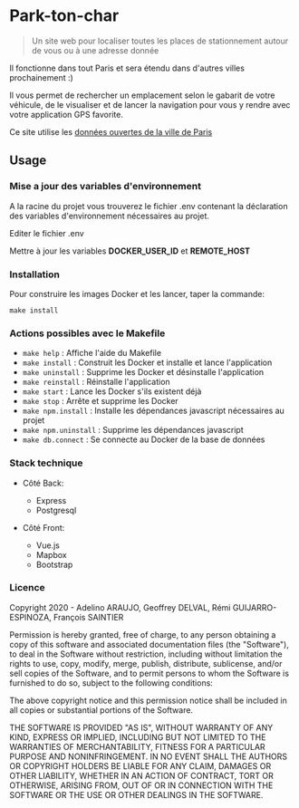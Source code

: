 # Park-ton-char

> Un site web pour localiser toutes les places de stationnement  autour de vous ou à une adresse donnée  

Il fonctionne dans tout Paris et sera étendu dans d'autres villes prochainement :)

Il vous permet de rechercher un emplacement selon le gabarit de votre véhicule, 
de le visualiser et de lancer la navigation pour vous y rendre avec votre application
GPS favorite.

Ce site utilise les [données ouvertes de la ville de Paris](https://opendata.paris.fr)

## Usage
### Mise a jour des variables d'environnement
A la racine du projet vous trouverez le fichier .env contenant la déclaration des variables 
d'environnement nécessaires au projet. 

Editer le fichier .env

Mettre à jour les variables **DOCKER_USER_ID** et **REMOTE_HOST**

### Installation

Pour construire les images Docker et les lancer, taper la commande:

`make install`

### Actions possibles avec le Makefile 

- `make help` : Affiche l'aide du Makefile
- `make install` : Construit les Docker et installe et lance l'application
- `make uninstall` : Supprime les Docker et désinstalle l'application
- `make reinstall` : Réinstalle l'application
- `make start` : Lance les Docker s'ils existent déjà
- `make stop` : Arrête et supprime les Docker
- `make npm.install` : Installe les dépendances javascript nécessaires au projet
- `make npm.uninstall` : Supprime les dépendances javascript
- `make db.connect` : Se connecte au Docker de la base de données

### Stack technique
- Côté Back:
    + Express
    + Postgresql
    
- Côté Front:
    + Vue.js
    + Mapbox
    + Bootstrap

### Licence
Copyright 2020 - Adelino ARAUJO, Geoffrey DELVAL, Rémi GUIJARRO-ESPINOZA, François SAINTIER

Permission is hereby granted, free of charge, to any person obtaining a copy of this software and associated documentation files (the "Software"), to deal in the Software without restriction, including without limitation the rights to use, copy, modify, merge, publish, distribute, sublicense, and/or sell copies of the Software, and to permit persons to whom the Software is furnished to do so, subject to the following conditions:

The above copyright notice and this permission notice shall be included in all copies or substantial portions of the Software.

THE SOFTWARE IS PROVIDED "AS IS", WITHOUT WARRANTY OF ANY KIND, EXPRESS OR IMPLIED, INCLUDING BUT NOT LIMITED TO THE WARRANTIES OF MERCHANTABILITY, FITNESS FOR A PARTICULAR PURPOSE AND NONINFRINGEMENT. IN NO EVENT SHALL THE AUTHORS OR COPYRIGHT HOLDERS BE LIABLE FOR ANY CLAIM, DAMAGES OR OTHER LIABILITY, WHETHER IN AN ACTION OF CONTRACT, TORT OR OTHERWISE, ARISING FROM, OUT OF OR IN CONNECTION WITH THE SOFTWARE OR THE USE OR OTHER DEALINGS IN THE SOFTWARE.
